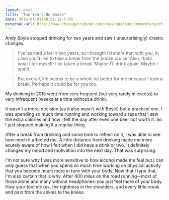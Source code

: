 ```yaml
---
layout: post
title: "Two Years No Booze"
date: 2016-01-01T08:31:15-5:00
external-url: http://www.chicagotribune.com/news/opinion/commentary/ct-sober-alcohol-drunk-booze-perspec-1231-20151230-story.html
---
```

Andy Boyle stopped drinking for two years and saw ( unsurprisingly) drastic changes. 

> I’ve learned a lot in two years, so I thought I’d share that with you, in case you’d like to take a break from the booze cruise. Also, that’s what I tell myself: I’ve taken a break. Maybe I’ll drink again. Maybe I won’t.

>But overall, life seems to be a whole lot better for me because I took a break. Perhaps it could be for you too.

My drinking in 2015 went from very frequent (but very rarely in excess) to very infrequent (weeks at a time without a drink). 

It wasn't a moral decision (as it also wasn't with Boyle) but a practical one. I was spending so much time running and working toward a race that I saw the extra calories and how I felt the day after even one beer not worth it. So I just stopped making it a regular thing.

After a break from drinking and some time to reflect on it, I was able to see how much it affected me. A little distance from drinking  made me more acutely aware of how I felt when I did have a drink or two. It definitely changed my mood and motivation into the next day.  That was surprising. 

I'm not sure why I was more sensitive to how alcohol made me feel but I can only guess that when you spend so much time working on physical activity that you become much more in tune with your body. Now that I type that, I'm also certain that is why. After 400 miles on the road running--most of those alone and many without headphones-you just feel more of your body. How your foot strikes, the tightness in the shoulders, and every little creak and pain from the  ankles to the knees.